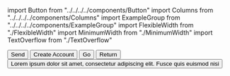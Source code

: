import Button from "../../../../components/Button"
import Columns from "../../../../components/Columns"
import ExampleGroup from "../../../../components/ExampleGroup"
import FlexibleWidth from "./FlexibleWidth"
import MinimumWidth from "./MinimumWidth"
import TextOverflow from "./TextOverflow"

<Columns reverse>
  <FlexibleWidth />
  <ExampleGroup>
    <Button priority="high">Send</Button>
    <Button>Create Account</Button>
  </ExampleGroup>
</Columns>
<Columns reverse>
  <MinimumWidth />
  <ExampleGroup>
    <Button priority="high">Go</Button>
    <Button>Return</Button>
  </ExampleGroup>
</Columns>
<Columns reverse>
  <TextOverflow />
  <ExampleGroup>
    <Button>Lorem ipsum dolor sit amet, consectetur adipiscing elit. Fusce quis euismod nisi</Button>
  </ExampleGroup>
</Columns>
